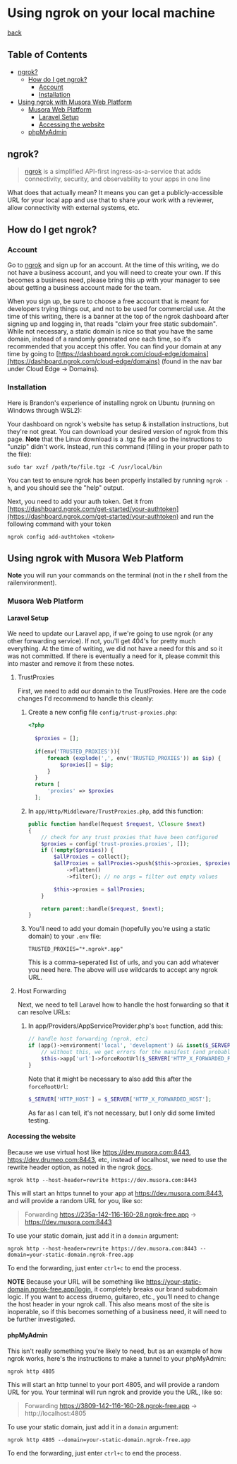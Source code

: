 # Using ngrok on your local machine

[back](../../README.md)

## Table of Contents
* [ngrok?](#ngrok)
  * [How do I get ngrok?](#how-do-i-get-ngrok)
    * [Account](#account)
    * [Installation](#installation)
* [Using ngrok with Musora Web Platform](#using-ngrok-with-musora-web-platform)
  * [Musora Web Platform](#musora-web-platform)
    * [Laravel Setup](#laravel-setup)
    * [Accessing the website](#accessing-the-website)
  * [phpMyAdmin](#phpmyadmin)

## ngrok?

> [ngrok](https://ngrok.com/) is a simplified API-first ingress-as-a-service that adds connectivity, security, and 
observability to your apps in one line

What does that actually mean? It means you can get a publicly-accessible URL for your local app and use that to share 
your work with a reviewer, allow connectivity with external systems, etc.

## How do I get ngrok?

### Account

Go to [ngrok](https://ngrok.com/) and sign up for an account. At the time of this writing, we do not have a business 
account, and you will need to create your own. If this becomes a business need, please bring this up with your manager 
to see about getting a business account made for the team.

When you sign up, be sure to choose a free account that is meant for developers trying things out, and not to be used 
for commercial use. At the time of this writing, there is a banner at the top of the ngrok dashboard after signing up 
and logging in, that reads "claim your free static subdomain". While not necessary, a static domain is nice so that you 
have the same domain, instead of a randomly generated one each time, so it's recommended that you accept this offer. You 
can find your domain at any time by going to [https://dashboard.ngrok.com/cloud-edge/domains](https://dashboard.ngrok.com/cloud-edge/domains)
(found in the nav bar under Cloud Edge -> Domains). 

### Installation

Here is Brandon's experience of installing ngrok on Ubuntu (running on Windows through WSL2):

Your dashboard on ngrok's website has setup & installation instructions, but they're not great. You can download your 
desired version of ngrok from this page. **Note** that the Linux download is a .tgz file and so the instructions to 
"unzip" didn't work. Instead, run this command (filling in your proper path to the file): 
```shell
sudo tar xvzf /path/to/file.tgz -C /usr/local/bin
```
You can test to ensure ngrok has been properly installed by running `ngrok -h`, and you should see the "help" output.

Next, you need to add your auth token. Get it from [https://dashboard.ngrok.com/get-started/your-authtoken](https://dashboard.ngrok.com/get-started/your-authtoken) 
and run the following command with your token 
```shell
ngrok config add-authtoken <token>
```

## Using ngrok with Musora Web Platform

**Note** you will run your commands on the terminal (not in the r shell from the railenvironment).

### Musora Web Platform

#### Laravel Setup
We need to update our Laravel app, if we're going to use ngrok (or any other forwarding service). If not, you'll get 404's 
for pretty much everything. At the time of writing, we did not have a need for this and so it was not committed. If there is eventually a need for
it, please commit this into master and remove it from these notes.

1. TrustProxies
   
    First, we need to add our domain to the TrustProxies. Here are the code changes I'd recommend to handle this cleanly:
    1. Create a new config file `config/trust-proxies.php`:
       ```php
       <?php
      
         $proxies = [];
      
         if(env('TRUSTED_PROXIES')){
             foreach (explode(',', env('TRUSTED_PROXIES')) as $ip) {
                 $proxies[] = $ip;
             }
         }
         return [
             'proxies' => $proxies
         ];
       ```
       
    2. In `app/Http/Middleware/TrustProxies.php`, add this function:
        ```php
        public function handle(Request $request, \Closure $next)
        {
            // check for any trust proxies that have been configured
            $proxies = config('trust-proxies.proxies', []);
            if (!empty($proxies)) {
                $allProxies = collect();
                $allProxies = $allProxies->push($this->proxies, $proxies)
                    ->flatten()
                    ->filter(); // no args = filter out empty values
        
                $this->proxies = $allProxies;
            }
        
            return parent::handle($request, $next);
        }
        ```
   3. You'll need to add your domain (hopefully you're using a static domain) to your `.env` file:
       ```dotenv
       TRUSTED_PROXIES="*.ngrok*.app"
       ```
       This is a comma-seperated list of urls, and you can add whatever you need here. The above will use wildcards to accept 
       any ngrok URL. 

2. Host Forwarding

    Next, we need to tell Laravel how to handle the host forwarding so that it can resolve URLs:
   1. In app/Providers/AppServiceProvider.php's `boot` function, add this:
      ```php
      // handle host forwarding (ngrok, etc)
      if (app()->environment('local', 'development') && isset($_SERVER['HTTP_X_FORWARDED_HOST']) ) {
          // without this, we get errors for the manifest (and probably other things) because of CORS and the different domains with ngrok and the app
          $this->app['url']->forceRootUrl($_SERVER['HTTP_X_FORWARDED_PROTO'].'://'.$_SERVER['HTTP_X_FORWARDED_HOST']);
      }
      ```
      Note that it might be necessary to also add this after the `forceRootUrl`:
      ```php
      $_SERVER['HTTP_HOST'] = $_SERVER['HTTP_X_FORWARDED_HOST'];
      ```
  
      As far as I can tell, it's not necessary, but I only did some limited testing.

#### Accessing the website
Because we use virtual host like https://dev.musora.com:8443, https://dev.drumeo.com:8443, etc, instead of localhost, 
we need to use the rewrite header option, as noted in the ngrok [docs](https://ngrok.com/docs/secure-tunnels/tunnels/http-tunnels/#host-header).
```shell
ngrok http --host-header=rewrite https://dev.musora.com:8443
```
This will start an https tunnel to your app at https://dev.musora.com:8443, and will provide a random URL for you, like 
so:
>Forwarding     https://235a-142-116-160-28.ngrok-free.app -> https://dev.musora.com:8443

To use your static domain, just add it in a `domain` argument:
```shell
ngrok http --host-header=rewrite https://dev.musora.com:8443 --domain=your-static-domain.ngrok-free.app
```
To end the forwarding, just enter `ctrl+c` to end the process.

**NOTE** Because your URL will be something like https://your-static-domain.ngrok-free.app/login, it completely breaks our brand subdomain logic. If you 
want to access druemo, guitareo, etc., you'll need to change the host header in your ngrok call. This also means most of the site is inoperable, so if 
this becomes something of a business need, it will need to be further investigated.

#### phpMyAdmin
This isn't really something you're likely to need, but as an example of how ngrok works, here's the instructions to 
make a tunnel to your phpMyAdmin:
```shell
ngrok http 4805
```
This will start an http tunnel to your port 4805, and will provide a random URL for you. Your terminal will run ngrok 
and provide you the URL, like so:
>Forwarding     https://3809-142-116-160-28.ngrok-free.app -> http://localhost:4805  

To use your static domain, just add it in a `domain` argument: 
```shell
ngrok http 4805 --domain=your-static-domain.ngrok-free.app
```

To end the forwarding, just enter `ctrl+c` to end the process.

